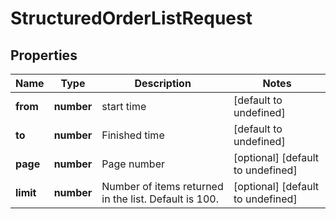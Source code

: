 # StructuredOrderListRequest

## Properties

Name | Type | Description | Notes
------------ | ------------- | ------------- | -------------
**from** | **number** | start time | [default to undefined]
**to** | **number** | Finished time | [default to undefined]
**page** | **number** | Page number | [optional] [default to undefined]
**limit** | **number** | Number of items returned in the list. Default is 100. | [optional] [default to undefined]

